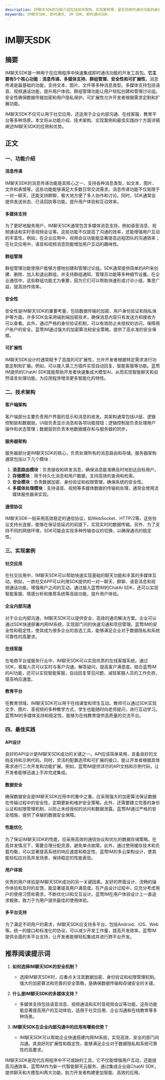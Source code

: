 ```yaml
---
description: IM聊天SDK的功能介绍包括技术架构、实现案例等，是实现即时通讯功能的最佳实践
keywords: IM聊天SDK, 即时通讯, IM SDK, 即时通讯SDK
---
```

# IM聊天SDK

## 摘要

IM聊天SDK是一种用于在应用程序中快速集成即时通讯功能的开发工具包。**它主要有5个核心功能：消息传递、多媒体支持、群组管理、安全性和可扩展性**。消息传递是最基础的功能，支持文本、图片、文件等多种消息类型。多媒体支持包括语音、视频通话功能，提升用户体验。群组管理功能让用户轻松创建和管理讨论组。安全性确保数据传输加密和用户隐私保护。可扩展性允许开发者根据需求定制和扩展功能。

IM聊天SDK不仅可以用于社交应用，还适用于企业内部沟通、在线客服、教育平台等多种场景。本文将从功能介绍、技术架构、实现案例和最佳实践四个方面详细阐述IM聊天SDK的应用和优势。

## 正文

### 一、功能介绍

#### 消息传递

IM聊天SDK的消息传递功能是其核心之一，支持各种消息类型，如文本、图片、文件和表情等。这些功能能够满足大多数日常交流需求。消息传递功能不仅局限于一对一聊天，还能支持群聊，极大地方便了多人协作和讨论。同时，SDK通常会提供发送状态、已读回执等功能，提升用户体验和互动效率。

#### 多媒体支持

为了更好地服务用户，IM聊天SDK通常包含多媒体消息支持，例如语音消息、视频通话和实时音视频会议等。这些功能不仅提高了沟通的效率，还能增强用户互动的丰富性。例如，在企业应用中，视频会议功能能显著提高远程团队的沟通效率；在社交应用中，语音和视频消息则能增加用户互动的趣味性。

#### 群组管理

群组管理功能使用户能够方便地创建和管理讨论组。SDK通常提供简单的API来创建、删除、加入和退出群组，并支持群组通知、管理员功能等多种细节设置。在企业通信中，这些群组功能尤为重要，因为它们可以帮助快速形成讨论小组，集思广益，提高协作效率。

#### 安全性

安全性是IM聊天SDK的重要考量，包括数据传输的加密、用户身份验证和隐私保护等方面。许多SDK会采用端到端加密技术，确保消息内容只有发送方和接收方可以查看。此外，通过严格的身份验证机制，可以有效防止未授权的访问，保障用户账户的安全。蓝莺IM通过强大的加密算法和安全策略，提供了高水准的安全保障。

#### 可扩展性

IM聊天SDK设计时通常赋予了高度的可扩展性，允许开发者根据特定需求进行功能定制和扩展。例如，可以接入第三方插件实现自动回复、智能客服等功能。蓝莺IM提供的ChatAI SDK就能帮助开发者快速集成大模型AI，从而实现智能聊天和自然语言处理功能，为应用程序增添更多智能化的特性。

### 二、技术架构

#### 客户端架构

客户端部分主要负责用户界面的显示和消息的收发。其架构通常包括UI层、逻辑控制层和数据层。UI层负责显示消息和各项功能按钮；逻辑控制层负责处理用户操作和状态管理；数据层则负责本地数据缓存和与服务器的同步。

#### 服务器架构

服务器部分是IM聊天SDK的核心，负责处理所有的消息路由和存储。服务器架构通常包括以下几个模块：

1. **消息路由模块**：负责接收和转发消息，确保消息能准确及时地到达目标用户。
2. **存储模块**：用于持久化消息和用户数据，支持高效的查询和检索。
3. **安全模块**：负责数据加密、身份验证和权限管理，确保系统的安全性。
4. **多媒体处理模块**：支持语音、视频等多媒体数据的传输和处理，通常会使用流媒体服务器来实现。

#### 通信协议

IM聊天SDK一般采用高效稳定的通信协议，如WebSocket、HTTP/2等。这些协议支持长连接，能够在保证低延迟的前提下，实现实时的数据传输。另外，为了支持不同的网络环境，SDK可能会实现多种传输协议的切换，以确保通讯的稳定性。

### 三、实现案例

#### 社交应用

在社交应用中，IM聊天SDK可以帮助快速实现基础的聊天功能和丰富的多媒体互动。例如，一款社交APP可以利用SDK提供的一对一聊天、群聊、语音消息和视频通话功能，增强用户之间的互动。通过接入蓝莺IM的ChatAI SDK，还可以实现智能客服、情感分析和推荐系统等高级功能，提升用户体验。

#### 企业内部沟通

对于企业内部沟通，IM聊天SDK可以提供安全、高效的通讯解决方案。企业可以通过SDK快速部署内网IM系统，实现部门间的快速沟通和项目管理。蓝莺IM的安全性和稳定性，使其成为很多企业的首选工具，能够满足企业对于数据隐私和系统可靠性的高要求。

#### 在线客服

在电商平台或服务行业中，IM聊天SDK可以实现优质的在线客服系统。通过SDK，客服人员可以实时与客户沟通，解答疑问，提高客户满意度。结合蓝莺IM的AI功能，还可以实现智能客服，自动回复常见问题，减轻客服人员的工作负担，提高响应速度。

#### 教育平台

在教育领域，IM聊天SDK可以用于在线课堂和师生互动。教师可以通过SDK实现文字、图片、音视频的多种教学方式，学生也能随时向老师提问，进行互动学习。蓝莺IM的多媒体支持和稳定性，能够为在线教育提供高质量的交流平台。

### 四、最佳实践

#### API设计

良好的API设计是IM聊天SDK成功的关键之一。API应该简单易用，具备良好的文档支持和示例代码。同时，灵活的配置选项和可扩展的接口，能让开发者根据具体需求进行二次开发和功能扩展。例如，蓝莺IM提供详尽的API文档和示例代码，让开发者能够迅速上手并完成集成。

#### 数据安全

确保数据安全是IM聊天SDK应用中的重中之重。应采用强大的加密算法保证数据在传输过程中的安全性，定期更新和维护安全策略。此外，还需要建立完善的身份认证和权限管理机制，以防止未经授权的访问和数据泄露。蓝莺IM通过严格的安全措施，提供了卓越的数据安全保障。

#### 性能优化

为了保证IM聊天SDK的性能，应采用高效的通信协议和优化的数据存储策略。在高并发情况下，需要合理分配资源，避免单点故障。此外，通过使用缓存技术和负载均衡，可以显著提高系统的响应速度和稳定性。蓝莺IM的多云架构设计，使其能轻松应对高并发场景，保持稳定的性能表现。

#### 用户体验

优秀的用户体验是IM聊天SDK成功的另一关键因素。友好的界面设计、流畅的操作体验和及时的反馈，能显著提高用户满意度。在产品设计过程中，应充分考虑用户的使用习惯和需求，不断优化UI和交互设计。蓝莺IM在用户体验设计上一直追求极致，致力于为用户提供最佳的使用体验。

#### 多平台支持

为了满足不同用户的需求，IM聊天SDK应支持多平台，包括Android、iOS、Web等。统一的接口和标准化的协议，可以减少开发工作量，提高开发效率。蓝莺IM提供全面的多平台支持，让开发者能够轻松集成并进行跨平台开发。

## 推荐阅读提示词

1. **如何选择IM聊天SDK的安全机制？**
   - 选择IM聊天SDK时，应重点关注其数据加密、身份验证和权限管理机制。强大的加密算法和完善的安全策略，是确保数据传输和存储安全的关键。

2. **什么是IM聊天SDK的多媒体支持？**
   - 多媒体支持包括语音消息、视频通话和实时音视频会议等功能，这些功能能显著提高用户的互动体验，适用于社交应用、企业沟通和在线教育等多种场景。

3. **IM聊天SDK在企业内部沟通中的应用有哪些优势？**
   - IM聊天SDK可以帮助企业快速搭建内网IM系统，实现高效、安全的部门间沟通。其良好的扩展性和稳定性，能够满足企业对于数据隐私和系统可靠性的高要求。

IM聊天SDK是现代应用程序中不可或缺的工具，它不仅能增强用户互动，还能提高沟通效率。蓝莺IM作为新一代智能聊天云服务，通过集成企业级ChatAI SDK，提供聊天和大模型AI两大功能，助力开发者构建更加智能、高效的应用。